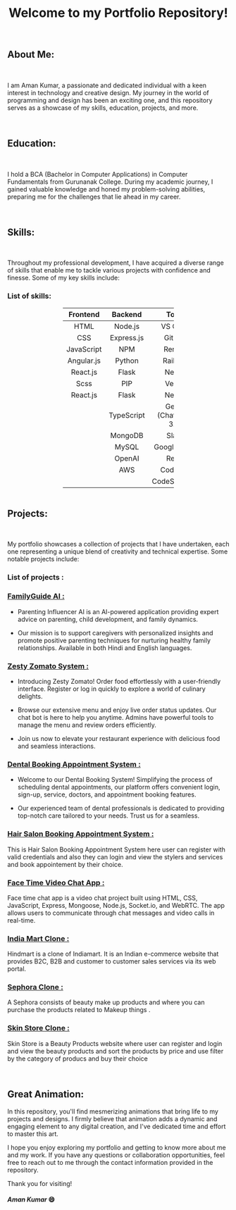 <h1 align="center">Welcome to my Portfolio Repository!</h1>

<br>

## About Me:

<br>

I am Aman Kumar, a passionate and dedicated individual with a keen interest in technology and creative design. My journey in the world of programming and design has been an exciting one, and this repository serves as a showcase of my skills, education, projects, and more.

<br>

## Education:

<br>

I hold a BCA (Bachelor in Computer Applications) in Computer Fundamentals from Gurunanak College. During my academic journey, I gained valuable knowledge and honed my problem-solving abilities, preparing me for the challenges that lie ahead in my career.

<br>

## Skills:

<br>

Throughout my professional development, I have acquired a diverse range of skills that enable me to tackle various projects with confidence and finesse. Some of my key skills include:


### List of skills: 

<table style="margin:auto;width:50%;text-align:center">
    <thead >
        <tr>
            <th style="text-align:center"><strong>Frontend</strong></th>
            <th style="text-align:center"><strong>Backend</strong></th>
            <th style="text-align:center"><strong>Tools</strong></th>
        </tr>
    </thead>
    <tbody>
        <tr style="text-align:center">
            <td>HTML</td>
            <td>Node.js</td>
            <td>VS Code</td>
        </tr>
        <tr style="text-align:center">
            <td>CSS</td>
            <td>Express.js</td>
            <td>GitHub</td>
        </tr>
        <tr style="text-align:center">
            <td>JavaScript</td>
            <td>NPM</td>
            <td>Render</td>
        </tr>
        <tr style="text-align:center">
            <td>Angular.js</td>
            <td>Python</td>
            <td>Railway</td>
        </tr>
        <tr style="text-align:center">
            <td>React.js</td>
            <td>Flask</td>
            <td>Netlify</td>
        </tr>
        <tr style="text-align:center">
            <td>Scss</td>
            <td>PIP</td>
            <td>Vercel</td>
        </tr>
        <tr style="text-align:center">
            <td>React.js</td>
            <td>Flask</td>
            <td>Netlify</td>
        </tr>
        <tr style="text-align:center">
            <td></td>
            <td>TypeScript</td>
            <td>GenAI (ChatGPT-3.5)</td>
        </tr>
        <tr style="text-align:center">
            <td></td>
            <td>MongoDB</td>
            <td>Slack</td>
        </tr>
        <tr style="text-align:center">
            <td></td>
            <td>MySQL</td>
            <td>Google Drive</td>
        </tr>
        <tr style="text-align:center">
            <td></td>
            <td>OpenAI</td>
            <td>Replit</td>
        </tr>
        <tr style="text-align:center">
            <td></td>
            <td>AWS</td>
            <td>CodePen</td>
        </tr>
        <tr style="text-align:center">
            <td></td>
            <td></td>
            <td>CodeSandBox</td>
        </tr>
    </tbody>
</table>

<br>

## Projects:

<br>

My portfolio showcases a collection of projects that I have undertaken, each one representing a unique blend of creativity and technical expertise. Some notable projects include:

### List of projects :  

<h3><a href="https://parenting-influencer-app.vercel.app/"><strong>FamilyGuide AI :</strong></a></h3> 

 - Parenting Influencer AI is an AI-powered application providing expert advice on parenting, child development, and family dynamics. 

 - Our mission is to support caregivers with personalized insights and promote positive parenting techniques for nurturing healthy family relationships. Available in both Hindi and English languages.

<h3><a href="https://zesty-zomato.netlify.app/"><strong>Zesty Zomato System :</strong></a></h3>

 - Introducing Zesty Zomato! Order food effortlessly with a user-friendly interface. Register or log in quickly to explore a world of culinary delights.

 - Browse our extensive menu and enjoy live order status updates. Our chat bot is here to help you anytime. Admins have powerful tools to manage the menu and review orders efficiently.

 - Join us now to elevate your restaurant experience with delicious food and seamless interactions.

<h3><a href="https://dentcare24x7.netlify.app/"><strong>Dental Booking Appointment System :</strong></a></h3> 

 - Welcome to our Dental Booking System! Simplifying the process of scheduling dental appointments, our platform offers convenient login, sign-up, service, doctors, and appointment booking features. 

 - Our experienced team of dental professionals is dedicated to providing top-notch care tailored to your needs. Trust us for a seamless.

<h3><a href="https://snipsandspikes.netlify.app/"><strong>Hair Salon Booking Appointment System :</strong></a></h3> 

This is Hair Salon Booking Appointment System here user can register with valid credentials and also they can login and view the stylers and services and book appointement by their choice.

<h3><a href="https://face-time-video.netlify.app/"><strong>Face Time Video Chat App :</strong></a></h3> 

Face time chat app is a video chat project built using HTML, CSS, JavaScript, Express, Mongoose, Node.js, Socket.io, and WebRTC. The app allows users to communicate through chat messages and video calls in real-time.

<h3><a href="https://hind-bazaar.netlify.app/"><strong>India Mart Clone :</strong></a></h3>

Hindmart is a clone of Indiamart. It is an Indian e-commerce website that provides B2C, B2B and customer to customer sales services via its web portal.

<h3><a href="https://c4ra-store.netlify.app/"><strong>Sephora Clone :</strong></a></h3>

A Sephora consists of beauty make up products and where you can purchase the products related to Makeup things .

<h3><a href="https://skin-tuner.netlify.app/"><strong>Skin Store Clone :</strong></a></h3> 

Skin Store is a Beauty Products website where user can register and login and view the beauty products and sort the products by price and use filter by the category of producs and buy their choice

<br>

## Great Animation:

In this repository, you'll find mesmerizing animations that bring life to my projects and designs. I firmly believe that animation adds a dynamic and engaging element to any digital creation, and I've dedicated time and effort to master this art.

I hope you enjoy exploring my portfolio and getting to know more about me and my work. If you have any questions or collaboration opportunities, feel free to reach out to me through the contact information provided in the repository.

Thank you for visiting!

<h4><i>Aman Kumar </i>😄</h4>